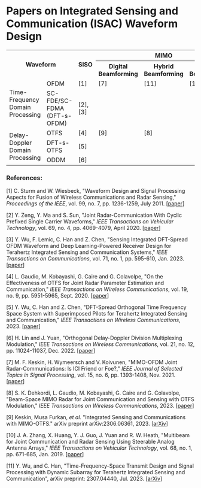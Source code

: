 # Papers on Integrated Sensing and Communication (ISAC) Waveform Design

<table>
    <tr>
        <th rowspan="2" colspan="2">Waveform</th><th rowspan="2">SISO</th><th colspan="3">MIMO</th>
    </tr>
    <tr>
        <th>Digital Beamforming</th><th>Hybrid Beamforming</th><th>Analog Beamforming</th>
    </tr>
    <tr>
        <td rowspan="2">Time-Frequency Domain Processing</td>
        <td>OFDM</td>
        <td>[1]</td>
        <td>[7]</td>
        <td>[11]</td>
        <td>[10]</td>
    </tr>
    <tr>
        <td>SC-FDE/SC-FDMA (DFT-s-OFDM)</td>
        <td>[2], [3]</td>
        <td></td>
        <td></td>
        <td></td>
    </tr>
    <tr>
        <td rowspan="3">Delay-Doppler Domain Processing</td>
        <td>OTFS</td>
        <td>[4]</td>
        <td>[9]</td>
        <td>[8]</td>
        <td></td>
    </tr>
    <tr>
        <td>DFT-s-OTFS</td>
        <td>[5]</td>
        <td></td>
        <td></td>
        <td></td>
    </tr>
    <tr>
        <td>ODDM</td>
        <td>[6]</td>
        <td></td>
        <td></td>
        <td></td>
    </tr>
</table>

### References:

[1] C. Sturm and W. Wiesbeck, "Waveform Design and Signal Processing Aspects for Fusion of Wireless Communications and Radar Sensing," *Proceedings of the IEEE*, vol. 99, no. 7, pp. 1236-1259, July 2011. [[paper](https://ieeexplore.ieee.org/abstract/document/5776640)]

[2] Y. Zeng, Y. Ma and S. Sun, "Joint Radar-Communication With Cyclic Prefixed Single Carrier Waveforms," *IEEE Transactions on Vehicular Technology*, vol. 69, no. 4, pp. 4069-4079, April 2020. [[paper](https://ieeexplore.ieee.org/abstract/document/9005192)]

[3] Y. Wu, F. Lemic, C. Han and Z. Chen, "Sensing Integrated DFT-Spread OFDM Waveform and Deep Learning-Powered Receiver Design for Terahertz Integrated Sensing and Communication Systems," *IEEE Transactions on Communications*, vol. 71, no. 1, pp. 595-610, Jan. 2023. [[paper](https://ieeexplore.ieee.org/abstract/document/9967989)]

[4] L. Gaudio, M. Kobayashi, G. Caire and G. Colavolpe, "On the Effectiveness of OTFS for Joint Radar Parameter Estimation and Communication," *IEEE Transactions on Wireless Communications*, vol. 19, no. 9, pp. 5951-5965, Sept. 2020. [[paper](https://ieeexplore.ieee.org/abstract/document/9109735)]

[5] Y. Wu, C. Han and Z. Chen, "DFT-Spread Orthogonal Time Frequency Space System with Superimposed Pilots for Terahertz Integrated Sensing and Communication," *IEEE Transactions on Wireless Communications*, 2023. [[paper](https://ieeexplore.ieee.org/abstract/document/10061469)]

[6] H. Lin and J. Yuan, "Orthogonal Delay-Doppler Division Multiplexing Modulation," *IEEE Transactions on Wireless Communications*, vol. 21, no. 12, pp. 11024-11037, Dec. 2022. [[paper](https://ieeexplore.ieee.org/abstract/document/9829188)]

[7] M. F. Keskin, H. Wymeersch and V. Koivunen, "MIMO-OFDM Joint Radar-Communications: Is ICI Friend or Foe?," *IEEE Journal of Selected Topics in Signal Processing*, vol. 15, no. 6, pp. 1393-1408, Nov. 2021. [[paper](https://ieeexplore.ieee.org/abstract/document/9529026)]

[8] S. K. Dehkordi, L. Gaudio, M. Kobayashi, G. Caire and G. Colavolpe, "Beam-Space MIMO Radar for Joint Communication and Sensing with OTFS Modulation," *IEEE Transactions on Wireless Communications*, 2023. [[paper](https://ieeexplore.ieee.org/abstract/document/10050429)]

[9] Keskin, Musa Furkan, *et al.* "Integrated Sensing and Communications with MIMO-OTFS." arXiv preprint arXiv:2306.06361, 2023. [[arXiv](https://arxiv.org/abs/2306.06361)]

[10] J. A. Zhang, X. Huang, Y. J. Guo, J. Yuan and R. W. Heath, "Multibeam for Joint Communication and Radar Sensing Using Steerable Analog Antenna Arrays," *IEEE Transactions on Vehicular Technology*, vol. 68, no. 1, pp. 671-685, Jan. 2019. [[paper](https://ieeexplore.ieee.org/abstract/document/8550811)]

[11] Y. Wu, and C. Han, "Time-Frequency-Space Transmit Design and Signal Processing with Dynamic Subarray for Terahertz Integrated Sensing and Communication", arXiv preprint: 2307.04440, Jul. 2023. [[arXiv](https://arxiv.org/abs/2307.04440)]
